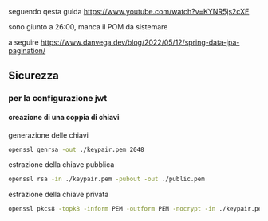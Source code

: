seguendo qesta guida
https://www.youtube.com/watch?v=KYNR5js2cXE

sono giunto a 26:00, manca il POM da sistemare


a seguire
https://www.danvega.dev/blog/2022/05/12/spring-data-jpa-pagination/


## Sicurezza
### per la configurazione jwt
#### creazione di una coppia di chiavi

generazione delle chiavi
```bash
openssl genrsa -out ./keypair.pem 2048
```

estrazione della chiave pubblica
```bash
openssl rsa -in ./keypair.pem -pubout -out ./public.pem
```

estrazione della chiave privata
```bash
openssl pkcs8 -topk8 -inform PEM -outform PEM -nocrypt -in ./keypair.pem -out ./private.pem
```

